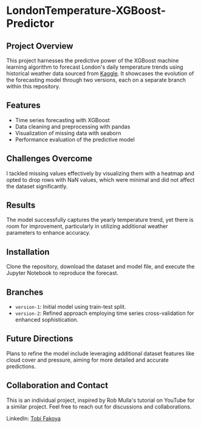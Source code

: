 # LondonTemperature-XGBoost-Predictor

## Project Overview
This project harnesses the predictive power of the XGBoost machine learning algorithm to forecast London's daily temperature trends using historical weather data sourced from [Kaggle](https://www.kaggle.com/datasets/emmanuelfwerr/london-weather-data). It showcases the evolution of the forecasting model through two versions, each on a separate branch within this repository.

## Features
- Time series forecasting with XGBoost
- Data cleaning and preprocessing with pandas
- Visualization of missing data with seaborn
- Performance evaluation of the predictive model

## Challenges Overcome
I tackled missing values effectively by visualizing them with a heatmap and opted to drop rows with NaN values, which were minimal and did not affect the dataset significantly.

## Results
The model successfully captures the yearly temperature trend, yet there is room for improvement, particularly in utilizing additional weather parameters to enhance accuracy.

## Installation
Clone the repository, download the dataset and model file, and execute the Jupyter Notebook to reproduce the forecast.

## Branches
- `version-1`: Initial model using train-test split.
- `version-2`: Refined approach employing time series cross-validation for enhanced sophistication.

## Future Directions
Plans to refine the model include leveraging additional dataset features like cloud cover and pressure, aiming for more detailed and accurate predictions.

## Collaboration and Contact
This is an individual project, inspired by Rob Mulla's tutorial on YouTube for a similar project. Feel free to reach out for discussions and collaborations.

LinkedIn: [Tobi Fakoya](http://www.linkedin.com/in/tobi-fakoya)
